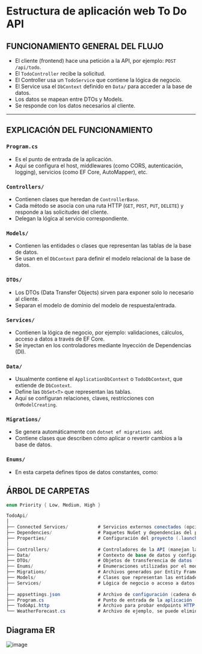# Estructura de aplicación web To Do API

## FUNCIONAMIENTO GENERAL DEL FLUJO

- El cliente (frontend) hace una petición a la API, por ejemplo: `POST /api/todo`.
- El `TodoController` recibe la solicitud.
- El Controller usa un `TodoService` que contiene la lógica de negocio.
- El Service usa el `DbContext` definido en `Data/` para acceder a la base de datos.
- Los datos se mapean entre DTOs y Models.
- Se responde con los datos necesarios al cliente.

---

## EXPLICACIÓN DEL FUNCIONAMIENTO

### `Program.cs`
- Es el punto de entrada de la aplicación.
- Aquí se configura el host, middlewares (como CORS, autenticación, logging), servicios (como EF Core, AutoMapper), etc.

### `Controllers/`
- Contienen clases que heredan de `ControllerBase`.
- Cada método se asocia con una ruta HTTP (`GET`, `POST`, `PUT`, `DELETE`) y responde a las solicitudes del cliente.
- Delegan la lógica al servicio correspondiente.

### `Models/`
- Contienen las entidades o clases que representan las tablas de la base de datos.
- Se usan en el `DbContext` para definir el modelo relacional de la base de datos.

### `DTOs/`
- Los DTOs (Data Transfer Objects) sirven para exponer solo lo necesario al cliente.
- Separan el modelo de dominio del modelo de respuesta/entrada.

### `Services/`
- Contienen la lógica de negocio, por ejemplo: validaciones, cálculos, acceso a datos a través de EF Core.
- Se inyectan en los controladores mediante Inyección de Dependencias (DI).

### `Data/`
- Usualmente contiene el `ApplicationDbContext` o `TodoDbContext`, que extiende de `DbContext`.
- Define las `DbSet<T>` que representan las tablas.
- Aquí se configuran relaciones, claves, restricciones con `OnModelCreating`.

### `Migrations/`
- Se genera automáticamente con `dotnet ef migrations add`.
- Contiene clases que describen cómo aplicar o revertir cambios a la base de datos.

### `Enums/`
- En esta carpeta defines tipos de datos constantes, como:


## ÁRBOL DE CARPETAS

```csharp
enum Priority { Low, Medium, High }

TodoApi/
│
├── Connected Services/           # Servicios externos conectados (opcional, poco usado en APIs modernas)
├── Dependencies/                 # Paquetes NuGet y dependencias del proyecto
├── Properties/                   # Configuración del proyecto (.launchSettings.json)
│
├── Controllers/                  # Controladores de la API (manejan las peticiones HTTP)
├── Data/                         # Contexto de base de datos y configuraciones de EF Core
├── DTOs/                         # Objetos de transferencia de datos (DTOs)
├── Enums/                        # Enumeraciones utilizadas por el modelo o lógica de negocio
├── Migrations/                   # Archivos generados por Entity Framework para migraciones
├── Models/                       # Clases que representan las entidades de dominio (entidades de base de datos)
├── Services/                     # Lógica de negocio o acceso a datos encapsulado
│
├── appsettings.json              # Archivo de configuración (cadena de conexión, claves, etc.)
├── Program.cs                    # Punto de entrada de la aplicación (host web)
├── TodoApi.http                  # Archivo para probar endpoints HTTP (VS Code / VS)
└── WeatherForecast.cs            # Archivo de ejemplo, se puede eliminar si no se usa

```

## Diagrama ER

![image](https://github.com/user-attachments/assets/39d4e449-8bce-4dc5-9206-93b90187ede2)


